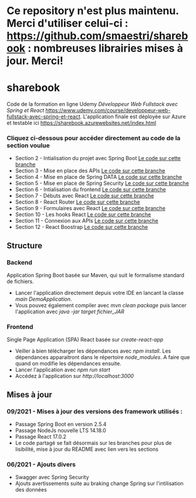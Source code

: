 #  Ce repository n'est plus maintenu. Merci d'utiliser celui-ci : https://github.com/smaestri/sharebook : nombreuses librairies mises à jour. Merci!


# sharebook

Code de la formation en ligne Udemy *Développeur Web Fullstack avec Spring et React*
https://www.udemy.com/course/developpeur-web-fullstack-avec-spring-et-react.
L'application finale est déployée sur Azure et testable ici https://sharebook.azurewebsites.net/index.html


### Cliquez ci-dessous pour accéder directement au code de la section voulue

- Section 2 - Intialisation du projet avec Spring Boot  [Le code sur cette branche](https://github.com/smaestri/sharebook-092021/tree/Section2/Init)
- Section 3 - Mise en place des APIs  [Le code sur cette branche](https://github.com/smaestri/sharebook-092021/tree/Section3/MVC)
- Section 4 - Mise en place de Spring DATA  [Le code sur cette branche](https://github.com/smaestri/sharebook-092021/tree/Section4/DATA)
- Section 5 - Mise en place de Spring Security  [Le code sur cette branche](https://github.com/smaestri/sharebook-092021/tree/Section5/Security)
- Section 6 - Intialisation du frontend  [Le code sur cette branche](https://github.com/smaestri/sharebook-092021/tree/Section6/Init-Front)
- Section 7 - Débuts avec React [Le code sur cette branche](https://github.com/smaestri/sharebook-092021/tree/Section7/React)
- Section 8 - React Router [Le code sur cette branche](https://github.com/smaestri/sharebook-092021/tree/Section8/Router)
- Section 9 - Formulaires avec React [Le code sur cette branche](https://github.com/smaestri/sharebook-092021/tree/Section9/Forms)
- Section 10 - Les hooks React [Le code sur cette branche](https://github.com/smaestri/sharebook-092021/tree/Section10/Hooks)
- Section 11 - Connexion aux APIs [Le code sur cette branche](https://github.com/smaestri/sharebook-092021/tree/Section11/ConnectAPIs)
- Section 12 - React Boostrap [Le code sur cette branche](https://github.com/smaestri/sharebook-092021/tree/Section12/Bootstrap)

## Structure

### Backend
Application Spring Boot basée sur Maven, qui suit le formalisme standard de fichiers.

- Lancer l'application directement depuis votre IDE en lancant la classe *main DemoApplication*.
- Vous pouvez également compiler avec *mvn clean package* puis lancer l'application avec *java -jar target fichier_JAR*

### Frontend
Single Page Application (SPA) React basée sur *create-react-app*

- Veiller à bien télécharger les dépendances avec *npm install*. Les dépendances apparaitront dans le répertoire *node_modules*. A faire que quand on modifie les dépendances ensuite.
- Lancer l'application avec *npm run start*
- Accédez à l'application sur *http://localhost:3000*

## Mises à jour

### 09/2021 - Mises à jour des versions des framework utilisés :
- Passage Spring Boot en version 2.5.4
- Passage NodeJs nouvelle LTS 14.18.0
- Passage React 17.0.2
- Le code partagé se fait désormais sur les branches pour plus de lisibilité, mise à jour du README avec lien vers les sections

### 06/2021 - Ajouts divers
- Swagger avec Spring Security
- Ajouts avertissements suite au braking change Spring sur l'intilisation des données

